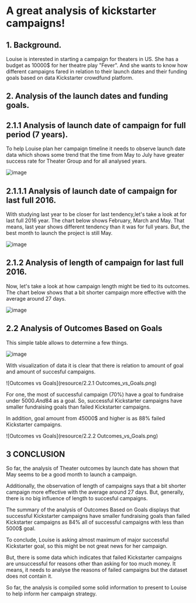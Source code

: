 # A great analysis of kickstarter campaigns!

## 1. Background.

Louise is interested in starting a campaign for theaters in US. She has a budget as 10000$ for her theatre play "Fever". And she wants to know how different campaigns fared in relation to their launch dates and their funding goals based on data Kickstarter crowdfund platform.

## 2. Analysis of the launch dates and funding goals.

## 2.1.1 Analysis of launch date of campaign for full period (7 years).

To help Louise plan her campaign timeline it needs to observe launch date data which shows some trend that the time from May to July have greater success rate for Theater Group and for all analysed years.

![image](https://user-images.githubusercontent.com/68247343/123840540-6ee77780-d8dc-11eb-8c3d-0ebc87e615dd.png)

## 2.1.1.1 Analysis of launch date of campaign for last full 2016.

With studying last year to be closer for last tendency,let's take a look at for last full 2016 year. The chart below shows February, March and May. That means, last year shows different tendency than it was for full years. But, the best month to launch the project is still May.

![image](https://user-images.githubusercontent.com/68247343/123840571-7ad33980-d8dc-11eb-8a10-a5c28850fc7c.png)

## 2.1.2 Analysis of length of campaign for last full 2016.

Now, let's take a look at how campaign length might be tied to its outcomes. The chart below shows that a bit shorter campaign more effective with the average around 27 days.

![image](https://user-images.githubusercontent.com/68247343/123840596-845ca180-d8dc-11eb-9d4a-67e5ead70e3c.png)

## 2.2 Analysis of Outcomes Based on Goals

This simple table allows to determine a few things.

![image](https://user-images.githubusercontent.com/68247343/123840136-fb456a80-d8db-11eb-98f9-7a2fc48f3540.png)

With visualization of data it is clear that there is relation to amount of goal and amount of succesful campaigns.

![Outcomes vs Goals](resource/2.2.1 Outcomes_vs_Goals.png)

For one, the most of successful campaign (70%) have a goal to fundraise under 5000$. And 84% of all successful campaigns have less than 10000$ as a goal.
So, successful Kickstarter campaigns have smaller fundraising goals than failed Kickstarter campaigns.

In addition, goal amount from 45000$ and higher is as 88% failed Kickstarter campaigns.

![Outcomes vs Goals](resource/2.2.2 Outcomes_vs_Goals.png)

## 3 CONCLUSION

So far, the analysis of Theater outcomes by launch date has shown that May seems to be a good month to launch a campaign.

Additionally, the observation of length of campaigns says that a bit shorter campaign more effective with the average around 27 days. But, generally, there is no big influence of length to succesful campaigns.

The summary of the analysis of Outcomes Based on Goals displays that successful Kickstarter campaigns have smaller fundraising goals than failed Kickstarter campaigns as 84% all of successful campaigns with less than 5000$ goal.

To conclude, Louise is asking almost maximum of major successful Kickstarter goal, so this might be not great news for her campaign.

But, there is some data which indicates that failed Kickstarter campaigns are unsuccessful for reasons other than asking for too much money. It means, it needs to analyse the reasons of failed campaigns but the dataset does not contain it.

So far, the analysis is compiled some solid information to present to Louise to help inform her campaign strategy.
